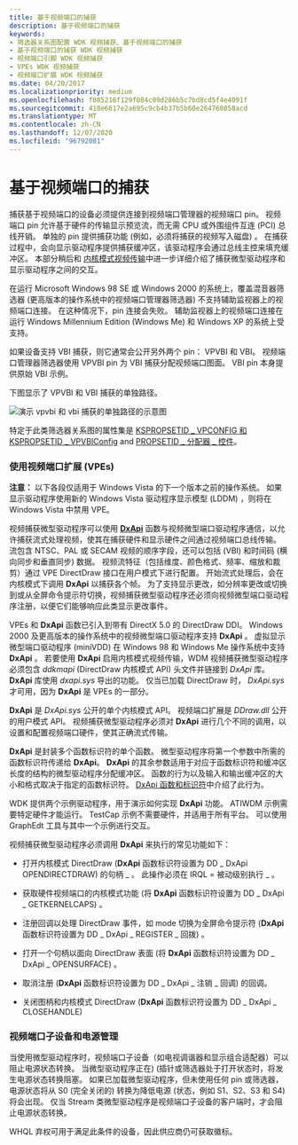 ```yaml
---
title: 基于视频端口的捕获
description: 基于视频端口的捕获
keywords:
- 筛选器关系图配置 WDK 视频捕获、基于视频端口的捕获
- 基于视频端口的捕获 WDK 视频捕获
- 视频端口引脚 WDK 视频捕获
- VPEs WDK 视频捕获
- 视频端口扩展 WDK 视频捕获
ms.date: 04/20/2017
ms.localizationpriority: medium
ms.openlocfilehash: f085216f129f084c09d286b5c7bd8cd5f4e4091f
ms.sourcegitcommit: 418e6617e2a695c9cb4b37b5b60e264760858acd
ms.translationtype: MT
ms.contentlocale: zh-CN
ms.lasthandoff: 12/07/2020
ms.locfileid: "96792081"
---
```

# <a name="video-port-based-capture"></a>基于视频端口的捕获


捕获基于视频端口的设备必须提供连接到视频端口管理器的视频端口 pin。 视频端口 pin 允许基于硬件的传输显示预览流，而无需 CPU 或外围组件互连 (PCI) 总线开销。 单独的 pin 提供捕获功能 (例如，必须将捕获的视频写入磁盘) 。 在捕获过程中，会向显示驱动程序提供捕获缓冲区，该驱动程序会通过总线主控来填充缓冲区。 本部分稍后和 [内核模式视频传输](../display/kernel-mode-video-transport.md)中进一步详细介绍了捕获微型驱动程序和显示驱动程序之间的交互。

在运行 Microsoft Windows 98 SE 或 Windows 2000 的系统上，覆盖混音器筛选器 (更高版本的操作系统中的视频端口管理器筛选器) 不支持辅助监视器上的视频端口连接。 在这种情况下，pin 连接会失败。 辅助监视器上的视频端口连接在运行 Windows Millennium Edition (Windows Me) 和 Windows XP 的系统上受支持。

如果设备支持 VBI 捕获，则它通常会公开另外两个 pin： VPVBI 和 VBI。 视频端口管理器筛选器使用 VPVBI pin 为 VBI 捕获分配视频端口图面。 VBI pin 本身提供原始 VBI 示例。

下图显示了 VPVBI 和 VBI 捕获的单独路径。

![演示 vpvbi 和 vbi 捕获的单独路径的示意图](images/video-port-capture.gif)

特定于此类筛选器关系图的属性集是 [KSPROPSETID \_ VPCONFIG 和 KSPROPSETID \_ VPVBIConfig](./kspropsetid-vpconfig-and-kspropsetid-vpvbiconfig.md) and [PROPSETID \_ 分配器 \_ 控件](./propsetid-allocator-control.md)。

### <a name="using-the-video-port-extensions-vpes"></a>使用视频端口扩展 (VPEs) 

**注意：** 以下各段仅适用于 Windows Vista 的下一个版本之前的操作系统。 如果显示驱动程序使用新的 Windows Vista 驱动程序显示模型 (LDDM) ，则将在 Windows Vista 中禁用 VPE。

视频捕获微型驱动程序可以使用 [**DxApi**](/windows-hardware/drivers/ddi/dxapi/nf-dxapi-dxapi) 函数与视频微型端口驱动程序通信，以允许捕获流式处理视频，使其在捕获硬件和显示硬件之间通过视频端口总线传输。 流包含 NTSC、PAL 或 SECAM 视频的顺序字段，还可以包括 (VBI) 和时间码 (横向同步和垂直同步) 数据。 视频流特征（包括维度、颜色格式、频率、缩放和裁剪）通过 VPE DirectDraw 接口在用户模式下进行配置。 开始流式处理后，会在内核模式下调用 **DxApi** 以捕获各个帧。 为了支持显示更改，如分辨率更改或切换到或从全屏命令提示符切换，视频捕获微型驱动程序还必须向视频微型端口驱动程序注册，以便它们能够响应此类显示更改事件。

VPEs 和 **DxApi** 函数已引入到带有 DirectX 5.0 的 DirectDraw DDI。 Windows 2000 及更高版本的操作系统中的视频微型端口驱动程序支持 **DxApi** 。 虚拟显示微型端口驱动程序 (miniVDD) 在 Windows 98 和 Windows Me 操作系统中支持 **DxApi** 。 若要使用 **DxApi** 启用内核模式视频传输，WDM 视频捕获微型驱动程序必须包含 *ddkmapi* (DirectDraw 内核模式 API) 头文件并链接到 *DxApi* 库。 **DxApi** 库使用 *dxapi.sys* 导出的功能。 仅当已加载 DirectDraw 时， *DxApi.sys* 才可用，因为 **DxApi** 是 VPEs 的一部分。

**DxApi** 是 *DxApi.sys* 公开的单个内核模式 API。 视频端口扩展是 *DDraw.dll* 公开的用户模式 API。 视频捕获微型驱动程序必须对 **DxApi** 进行几个不同的调用，以设置和配置视频端口硬件，使其正确流式传输。

**DxApi** 是封装多个函数标识符的单个函数。 微型驱动程序将第一个参数中所需的函数标识符传递给 **DxApi**。 **DxApi** 的其余参数适用于对应于函数标识符和缓冲区长度的结构的微型驱动程序分配缓冲区。 函数的行为以及输入和输出缓冲区的大小和格式取决于指定的函数标识符。 [DxApi 函数和标识符](/windows-hardware/drivers/ddi/index)中介绍了此行为。

WDK 提供两个示例驱动程序，用于演示如何实现 **DxApi** 功能。 ATIWDM 示例需要特定硬件才能运行。 TestCap 示例不需要硬件，并适用于所有平台。 可以使用 GraphEdt 工具与其中一个示例进行交互。

视频捕获微型驱动程序必须调用 **DxApi** 来执行的常见功能如下：

-   打开内核模式 DirectDraw (**DxApi** 函数标识符设置为 DD \_ DxApi OPENDIRECTDRAW) 的句柄 \_ 。 此操作必须在 IRQL = 被动级别执行 \_ 。

-   获取硬件视频端口的内核模式功能 (将 **DxApi** 函数标识符设置为 DD \_ DxApi \_ GETKERNELCAPS) 。

-   注册回调以处理 DirectDraw 事件，如 mode 切换为全屏命令提示符 (**DxApi** 函数标识符设置为 DD \_ DxApi \_ REGISTER \_ 回拨) 。

-   打开一个句柄以面向 DirectDraw 表面 (将 **DxApi** 函数标识符设置为 DD \_ DxApi \_ OPENSURFACE) 。

-   取消注册 (**DxApi** 函数标识符设置为 DD \_ DxApi \_ 注销 \_ 回调) 的回调。

-   关闭图柄和内核模式 DirectDraw (**DxApi** 函数标识符设置为 DD \_ DxApi \_ CLOSEHANDLE) 

### <a name="video-port-child-devices-and-power-management"></a>视频端口子设备和电源管理

当使用微型驱动程序时，视频端口子设备（如电视调谐器和显示组合适配器）可以阻止电源状态转换。 当微型驱动程序正在)  (插针或筛选器处于打开状态时，将发生电源状态转换阻塞。 如果已加载微型驱动程序，但未使用任何 pin 或筛选器，电源状态将从 S0 (完全关闭的) 转换为降低电源 (状态，例如 S1、S2、S3 和 S4) 将会出现。 仅当 Stream 类微型驱动程序是视频端口子设备的客户端时，才会阻止电源状态转换。

WHQL 弃权可用于满足此条件的设备，因此供应商仍可获取徽标。

 

